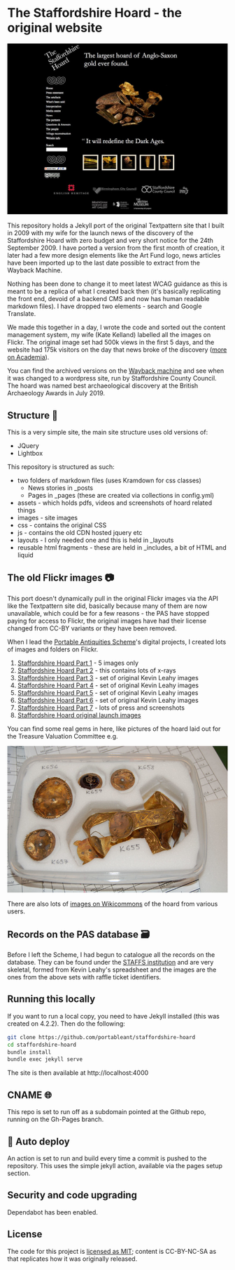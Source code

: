 # The Staffordshire Hoard - the original website

![A screenshot of the original website](assets/screenshots/3950750826_f6fd3f0252_b.jpg)

This repository holds a Jekyll port of the original Textpattern site that I
built in 2009 with my wife for the launch news of the discovery of the Staffordshire Hoard with zero budget and very short notice for the 24th September 2009. I have ported a version from the first month of creation, it later had a few more design elements like the Art Fund logo, news articles have been imported up to the last date possible to extract from the Wayback Machine.

Nothing has been done to change it to meet latest WCAG guidance as this is meant to be a replica
of what I created back then (it's basically replicating the front end, devoid of a backend CMS and now has human readable markdown files). I have dropped two elements - search and Google Translate.

We made this together in a day, I wrote the code and sorted out the content management system, my wife (Kate Kelland) labelled all the images on Flickr. The original image set had 500k views in the first 5 days, and the website had 175k visitors on the day that news broke of the discovery ([more on Academia](https://www.academia.edu/2259655/Meeting_public_interest_in_the_Staffordshire_Hoard)).

You can find the archived versions on the [Wayback machine](https://web.archive.org/web/20230706125313/http://www.staffordshirehoard.org.uk/) and see when it was changed to a wordpress site, run by Staffordshire County Council. The hoard was named best archaeological discovery at the British Archaeology Awards in July 2019.

## Structure 🧱

This is a very simple site, the main site structure uses old versions of:

* JQuery
* Lightbox

This repository is structured as such:

* two folders of markdown files (uses Kramdown for css classes)
  * News stories in _posts
  * Pages in _pages (these are created via collections in config.yml)
* assets - which holds pdfs, videos and screenshots of hoard related things
* images - site images  
* css - contains the original CSS
* js - contains the old CDN hosted jquery etc
* layouts - I only needed one and this is held in _layouts
* reusable html fragments - these are held in _includes, a bit of HTML and liquid

## The old Flickr images :camera:

This port doesn't dynamically pull in the original Flickr images via the API like
the Textpattern site did, basically because many of them are now unavailable,
which could be for a few reasons - the PAS have stopped paying for access to Flickr,
the original images have had their license changed from CC-BY variants or they have
been removed.

When I lead the [Portable Antiquities Scheme](https://finds.org.uk)'s digital projects, I created lots of
images and folders on Flickr.

1. [Staffordshire Hoard Part 1](https://www.flickr.com/photos/finds/albums/72177720307113951) - 5 images only
2. [Staffordshire Hoard Part 2](https://www.flickr.com/photos/finds/albums/72177720307118455) - this contains lots of x-rays
3. [Staffordshire Hoard Part 3](https://www.flickr.com/photos/finds/albums/72177720307132924) - set of original Kevin Leahy images
4. [Staffordshire Hoard Part 4](https://www.flickr.com/photos/finds/albums/72177720307118620) - set of original Kevin Leahy images
5. [Staffordshire Hoard Part 5](https://www.flickr.com/photos/finds/albums/72177720307118620) - set of original Kevin Leahy images
6. [Staffordshire Hoard Part 6](https://www.flickr.com/photos/finds/albums/72177720307118700) - set of original Kevin Leahy images
7. [Staffordshire Hoard Part 7](https://www.flickr.com/photos/finds/albums/72177720307117247) - lots of press and screenshots
8. [Staffordshire Hoard original launch images](https://www.flickr.com/photos/finds/albums/72157622378376316)

You can find some real gems in here, like pictures of the hoard laid out for the Treasure Valuation Committee e.g.

![Some of the objects in a box](images/4705794177_3dc3380480_c.jpg)

There are also lots of [images on Wikicommons](https://commons.wikimedia.org/w/index.php?search=staffordshire+hoard) of the hoard from various users.

## Records on the PAS database 🗃️

Before I left the Scheme, I had begun to catalogue all the records on the database. They
can be found under the [STAFFS institution](https://finds.org.uk/database/search/results/institution/STAFFS) and are very skeletal, formed from Kevin Leahy's spreadsheet
and the images are the ones from the above sets with raffle ticket identifiers.  

##  Running this locally

If you want to run a local copy, you need to have Jekyll installed (this was created on 4.2.2).
Then do the following:

```sh
git clone https://github.com/portableant/staffordshire-hoard
cd staffordshire-hoard
bundle install
bundle exec jekyll serve
```
The site is then available at http://localhost:4000

## CNAME 🌐

This repo is set to run off as a subdomain pointed at the Github repo, running on
the Gh-Pages branch.

## :rocket: Auto deploy

An action is set to run and build every time a commit is pushed to the repository.
This uses the simple jekyll action, available via the pages setup section.

## Security and code upgrading

Dependabot has been enabled.

## License

The code for this project is [licensed as MIT](LICENSE); content is CC-BY-NC-SA as that replicates how it was
originally released.
